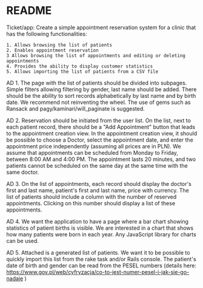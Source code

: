 # README
Ticket/app:
Create a simple appointment reservation system for a clinic that has the following functionalities:

    1. Allows browsing the list of patients
    2. Enables appointment reservation
    3 Allows browsing the list of appointments and editing or deleting appointments
    4. Provides the ability to display customer statistics
    5. Allows importing the list of patients from a CSV file


AD 1. The page with the list of patients should be divided into subpages. Simple filters allowing filtering by gender, last name should be added. There should be the ability to sort records alphabetically by last name and by birth date. We recommend not reinventing the wheel. The use of gems such as Ransack and pagy/kaminari/will_paginate is suggested.

AD 2. Reservation should be initiated from the user list. On the list, next to each patient record, there should be a "Add Appointment" button that leads to the appointment creation view. In the appointment creation view, it should be possible to choose a Doctor, select the appointment date, and enter the appointment price independently (assuming all prices are in PLN). We assume that appointments can be scheduled from Monday to Friday, between 8:00 AM and 4:00 PM. The appointment lasts 20 minutes, and two patients cannot be scheduled on the same day at the same time with the same doctor.

AD 3. On the list of appointments, each record should display the doctor's first and last name, patient's first and last name, price with currency. The list of patients should include a column with the number of reserved appointments. Clicking on this number should display a list of these appointments.

AD 4. We want the application to have a page where a bar chart showing statistics of patient births is visible. We are interested in a chart that shows how many patients were born in each year. Any JavaScript library for charts can be used.

AD 5. Attached is a generated list of patients. We want it to be possible to quickly import this list from the rake task and/or Rails console. The patient's date of birth and gender can be read from the PESEL numbers (details here: https://www.gov.pl/web/cyfryzacja/co-to-jest-numer-pesel-i-jak-sie-go-nadaje )
